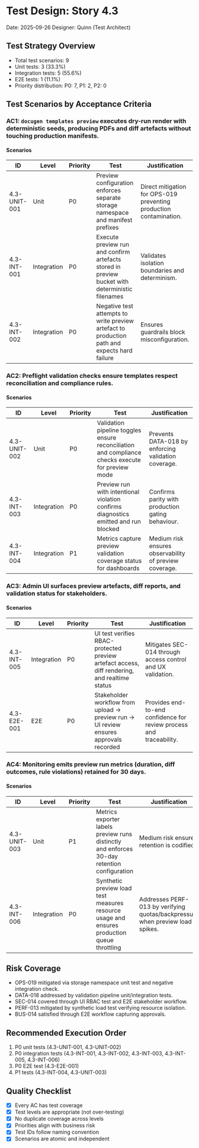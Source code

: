 # Test Design: Story 4.3

Date: 2025-09-26
Designer: Quinn (Test Architect)

## Test Strategy Overview

- Total test scenarios: 9
- Unit tests: 3 (33.3%)
- Integration tests: 5 (55.6%)
- E2E tests: 1 (11.1%)
- Priority distribution: P0: 7, P1: 2, P2: 0

## Test Scenarios by Acceptance Criteria

### AC1: `docugen templates preview` executes dry-run render with deterministic seeds, producing PDFs and diff artefacts without touching production manifests.

#### Scenarios

| ID           | Level       | Priority | Test                                                                                                 | Justification                                                                                               |
| ------------ | ----------- | -------- | ---------------------------------------------------------------------------------------------------- | ----------------------------------------------------------------------------------------------------------- |
| 4.3-UNIT-001 | Unit        | P0       | Preview configuration enforces separate storage namespace and manifest prefixes                     | Direct mitigation for OPS-019 preventing production contamination.                                          |
| 4.3-INT-001  | Integration | P0       | Execute preview run and confirm artefacts stored in preview bucket with deterministic filenames     | Validates isolation boundaries and determinism.                                                             |
| 4.3-INT-002  | Integration | P0       | Negative test attempts to write preview artefact to production path and expects hard failure        | Ensures guardrails block misconfiguration.                                                                  |

### AC2: Preflight validation checks ensure templates respect reconciliation and compliance rules.

#### Scenarios

| ID           | Level       | Priority | Test                                                                                               | Justification                                                                                           |
| ------------ | ----------- | -------- | -------------------------------------------------------------------------------------------------- | ------------------------------------------------------------------------------------------------------- |
| 4.3-UNIT-002 | Unit        | P0       | Validation pipeline toggles ensure reconciliation and compliance checks execute for preview mode  | Prevents DATA-018 by enforcing validation coverage.                                                     |
| 4.3-INT-003  | Integration | P0       | Preview run with intentional violation confirms diagnostics emitted and run blocked               | Confirms parity with production gating behaviour.                                                      |
| 4.3-INT-004  | Integration | P1       | Metrics capture preview validation coverage status for dashboards                                 | Medium risk ensures observability of preview coverage.                                                 |

### AC3: Admin UI surfaces preview artefacts, diff reports, and validation status for stakeholders.

#### Scenarios

| ID           | Level       | Priority | Test                                                                                           | Justification                                                                                             |
| ------------ | ----------- | -------- | ---------------------------------------------------------------------------------------------- | --------------------------------------------------------------------------------------------------------- |
| 4.3-INT-005  | Integration | P0       | UI test verifies RBAC-protected preview artefact access, diff rendering, and realtime status   | Mitigates SEC-014 through access control and UX validation.                                              |
| 4.3-E2E-001  | E2E         | P0       | Stakeholder workflow from upload → preview run → UI review ensures approvals recorded          | Provides end-to-end confidence for review process and traceability.                                      |

### AC4: Monitoring emits preview run metrics (duration, diff outcomes, rule violations) retained for 30 days.

#### Scenarios

| ID           | Level       | Priority | Test                                                                                           | Justification                                                                                               |
| ------------ | ----------- | -------- | ---------------------------------------------------------------------------------------------- | ----------------------------------------------------------------------------------------------------------- |
| 4.3-UNIT-003 | Unit        | P1       | Metrics exporter labels preview runs distinctly and enforces 30-day retention configuration   | Medium risk ensures retention is codified.                                                                  |
| 4.3-INT-006  | Integration | P0       | Synthetic preview load test measures resource usage and ensures production queue throttling     | Addresses PERF-013 by verifying quotas/backpressure when preview load spikes.                               |

## Risk Coverage

- OPS-019 mitigated via storage namespace unit test and negative integration check.
- DATA-018 addressed by validation pipeline unit/integration tests.
- SEC-014 covered through UI RBAC test and E2E stakeholder workflow.
- PERF-013 mitigated by synthetic load test verifying resource isolation.
- BUS-014 satisfied through E2E workflow capturing approvals.

## Recommended Execution Order

1. P0 unit tests (4.3-UNIT-001, 4.3-UNIT-002)
2. P0 integration tests (4.3-INT-001, 4.3-INT-002, 4.3-INT-003, 4.3-INT-005, 4.3-INT-006)
3. P0 E2E test (4.3-E2E-001)
4. P1 tests (4.3-INT-004, 4.3-UNIT-003)

## Quality Checklist

- [x] Every AC has test coverage
- [x] Test levels are appropriate (not over-testing)
- [x] No duplicate coverage across levels
- [x] Priorities align with business risk
- [x] Test IDs follow naming convention
- [x] Scenarios are atomic and independent
